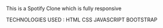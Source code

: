 This is a Spotify Clone which is fully responsive

TECHNOLOGIES USED :
HTML
CSS
JAVASCRIPT
BOOTSTRAP
